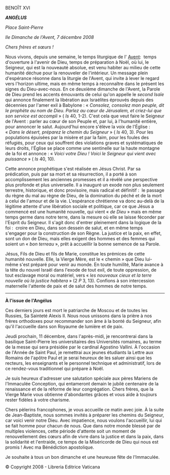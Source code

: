 BENOÎT XVI

***ANGÉLUS***

*Place Saint-Pierre*

*IIe Dimanche de l'Avent, 7 décembre 2008*

*Chers frères et sœurs !*

Nous vivons, depuis une semaine, le temps liturgique de l' [Avent](http://www.vatican.va/liturgical_year/advent/2008/avvento_2008_fr.html):  temps d'ouverture à l'avenir de Dieu, temps de préparation à Noël, où lui, le Seigneur, qui est la nouveauté absolue, est venu habiter au milieu de cette humanité déchue pour la renouveler de l'intérieur. Un message plein d'espérance résonne dans la liturgie de l'Avent, qui invite à lever le regard vers l'horizon ultime, mais en même temps à reconnaître dans le présent les signes du Dieu-avec-nous. En ce deuxième dimanche de l'Avent, la Parole de Dieu prend les accents émouvants de celui qu'on appelle le *second Isaïe* qui annonce finalement la libération aux Israélites éprouvés depuis des décennies par l'amer exil à Babylone : « *Consolez, consolez mon peuple, dit le prophète au nom de Dieu. Parlez au cœur de Jérusalem, et criez-lui que son service est accompli* » ( *Is* 40, 1-2). C'est cela que veut faire le Seigneur de l'Avent : parler au cœur de son Peuple et, par lui, à l'humanité entière, pour annoncer le salut. Aujourd'hui encore s'élève la voix de l'Église : « *Dans le désert, préparez le chemin du Seigneur* » ( *Is* 40, 3). Pour les populations épuisées par la misère et par la faim, pour les foules des réfugiés, pour ceux qui souffrent des violations graves et systématiques de leurs droits, l'Église se place comme une sentinelle sur la haute montagne de la foi et annonce : « *Voici votre Dieu ! Voici le Seigneur qui vient avec puissance* » ( *Is* 40, 10).

Cette annonce prophétique s'est réalisée en Jésus Christ. Par sa prédication, puis par sa mort et sa résurrection, il a porté à son accomplissement les anciennes promesses et il a révélé une perspective plus profonde et plus universelle. Il a inauguré un exode non plus seulement terrestre, historique, et donc provisoire, mais radical et définitif :  le passage du règne du mal au règne de Dieu, de la domination du péché et de la mort à celui de l'amour et de la vie. L'espérance chrétienne va donc au-delà de la légitime attente d'une libération sociale et politique, car ce que Jésus a commencé est une humanité nouvelle, qui vient « *de Dieu* » mais en même temps germe dans notre terre, dans la mesure où elle se laisse féconder par l'Esprit du Seigneur. Il s'agit donc d'entrer pleinement dans la logique de la foi :  croire en Dieu, dans son dessein de salut, et en même temps s'engager pour la construction de son Règne. La justice et la paix, en effet, sont un don de Dieu, mais elles exigent des hommes et des femmes qui soient un « *bon terreau* », prêt à accueillir la bonne semence de sa Parole.

Jésus, Fils de Dieu et fils de Marie, constitue les prémices de cette humanité nouvelle. Elle, la Vierge Mère, est le « chemin » que Dieu lui-même s'est préparé pour venir au monde. En toute humilité, Marie avance à la tête du nouvel Israël dans l'exode de tout exil, de toute oppression, de tout esclavage moral ou matériel, vers « *les nouveaux cieux et la terre nouvelle où la justice habitera* » (2 *P* 3, 13). Confions à son intercession maternelle l'attente de paix et de salut des hommes de notre temps.

* * *

**À l'issue de l'Angélus**

Ces derniers jours est mort le patriarche de Moscou et de toutes les Russies, Sa Sainteté Alexis II. Nous nous unissons dans la prière à nos frères orthodoxes pour recommander son âme à la bonté du Seigneur, afin qu'il l'accueille dans son Royaume de lumière et de paix.

Jeudi prochain, 11 décembre, dans l'après-midi, je rencontrerai dans la basilique Saint-Pierre les universitaires des Universités romaines, au terme de la messe qui sera présidée par le cardinal Agostino Vallini. À l'occasion de l'Année de Saint Paul, je remettrai aux jeunes étudiants la Lettre aux Romains de l'apôtre Paul et je serai heureux de les saluer ainsi que les recteurs, les enseignants et le personnel technique et administratif, lors de ce rendez-vous traditionnel qui prépare à Noël.

Je suis heureux d'adresser une salutation spéciale aux pères Mariens de l'Immaculée Conception, qui entameront demain le jubilé centenaire de la renaissance et de la réforme de leur congrégation. Chers frères, que la Vierge Marie vous obtienne d'abondantes grâces et vous aide à toujours rester fidèles à votre charisme.

Chers pèlerins francophones, je vous accueille ce matin avec joie. À la suite de Jean-Baptiste, nous sommes invités à préparer les chemins du Seigneur, car voici venir notre Dieu. Avec impatience, nous voulons l'accueillir, lui qui se fait homme pour chacun de nous. Que dans notre monde blessé par de multiples violences, cette période d'attente soit un moment de renouvellement des cœurs afin de vivre dans la justice et dans la paix, dans la solidarité et l'entraide, ce temps de la Miséricorde de Dieu qui nous est promis ! Avec ma Bénédiction apostolique.

Je souhaite à tous un bon dimanche et une heureuse fête de l'Immaculée.

© Copyright 2008 - Libreria Editrice Vaticana